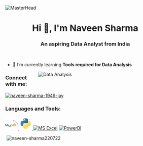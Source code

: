 ![MasterHead](https://klaxos.com/wp-content/uploads/2017/12/manufacturing-Industrialist.jpg)
<h1 align="center">Hi 👋, I'm Naveen Sharma</h1>
<h3 align="center">An aspiring Data Analyst from India</h3>
<br>


- 🌱 I’m currently learning **Tools required for Data Analysis**
<img align="right" alt="Data Analysis" width="400" src="https://i.pinimg.com/originals/45/67/a8/4567a837b545d22b9dcde81ccd98b70e.gif">

<h3 align="left">Connect with me:</h3>
<p align="left">
<a href="https://linkedin.com/in/naveen-sharma-1949-jay" target="blank"><img align="center" src="https://raw.githubusercontent.com/rahuldkjain/github-profile-readme-generator/master/src/images/icons/Social/linked-in-alt.svg" alt="naveen-sharma-1949-jay" height="30" width="40" /></a>
</p>

<h3 align="left">Languages and Tools:</h3>
<p align="left"> <a href="https://www.mysql.com/" target="_blank" rel="noreferrer"> <img src="https://raw.githubusercontent.com/devicons/devicon/master/icons/mysql/mysql-original-wordmark.svg" alt="mysql" width="40" height="40"/> </a> <a href="https://www.python.org" target="_blank" rel="noreferrer"> <img src="https://raw.githubusercontent.com/devicons/devicon/master/icons/python/python-original.svg" alt="python" width="40" height="40"/> </a> <a href="https://www.microsoft.com/en-in/microsoft-365/excel?msockid=1fab81787dae664412d391af7c0367f7" target="_blank" rel="noreferrer"> <img src="https://static.vecteezy.com/system/resources/previews/022/100/783/non_2x/microsoft-excel-logo-transparent-free-png.png" alt="MS Excel" width="40" height="40"/></a> <a href="https://www.microsoft.com/en-us/power-platform/products/power-bi/" target="_blank" rel="noreferrer"> <img src="https://pnghq.com/wp-content/uploads/power-bi-logo-and-sign-png-high-resolution.png" alt="PowerBI" width="40" height="40"/> </a> </p>


<p>&nbsp;<img align="center" src="https://github-readme-stats.vercel.app/api?username=naveen-sharma220722&show_icons=true&locale=en" alt="naveen-sharma220722" /></p>
